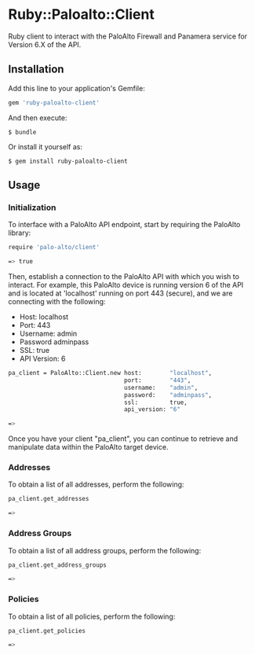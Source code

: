 # Ruby::Paloalto::Client

Ruby client to interact with the PaloAlto Firewall and Panamera service
for Version 6.X of the API.

## Installation

Add this line to your application's Gemfile:

```ruby
gem 'ruby-paloalto-client'
```

And then execute:

    $ bundle

Or install it yourself as:

    $ gem install ruby-paloalto-client

## Usage

### Initialization

To interface with a PaloAlto API endpoint, start by requiring the PaloAlto library:

```bash
require 'palo-alto/client'

=> true
```

Then, establish a connection to the PaloAlto API with which you wish to interact. For example, this
PaloAlto device is running version 6 of the API and is located at 'localhost' running on port 443 (secure), and we are connecting with the following:

- Host:        localhost
- Port:        443
- Username:    admin
- Password     adminpass
- SSL:         true
- API Version: 6

```bash
pa_client = PaloAlto::Client.new host:        "localhost",
                                 port:        "443",
                                 username:    "admin",
                                 password:    "adminpass",
                                 ssl:         true,
                                 api_version: "6"

=> 
```

Once you have your client "pa_client", you can continue to retrieve and manipulate data within the PaloAlto target device.

### Addresses

To obtain a list of all addresses, perform the following:

```bash
pa_client.get_addresses

=> 
```

### Address Groups

To obtain a list of all address groups, perform the following:

```bash
pa_client.get_address_groups

=> 
```

### Policies

To obtain a list of all policies, perform the following:

```bash
pa_client.get_policies

=> 
```
